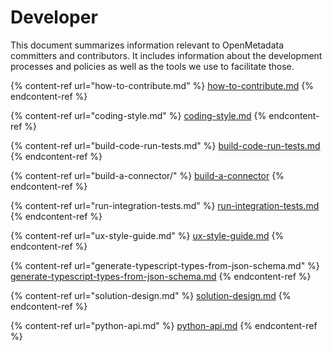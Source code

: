 # Developer

This document summarizes information relevant to OpenMetadata committers and contributors. It includes information about the development processes and policies as well as the tools we use to facilitate those.

{% content-ref url="how-to-contribute.md" %}
[how-to-contribute.md](how-to-contribute.md)
{% endcontent-ref %}

{% content-ref url="coding-style.md" %}
[coding-style.md](coding-style.md)
{% endcontent-ref %}

{% content-ref url="build-code-run-tests.md" %}
[build-code-run-tests.md](build-code-run-tests.md)
{% endcontent-ref %}

{% content-ref url="build-a-connector/" %}
[build-a-connector](build-a-connector/)
{% endcontent-ref %}

{% content-ref url="run-integration-tests.md" %}
[run-integration-tests.md](run-integration-tests.md)
{% endcontent-ref %}

{% content-ref url="ux-style-guide.md" %}
[ux-style-guide.md](ux-style-guide.md)
{% endcontent-ref %}

{% content-ref url="generate-typescript-types-from-json-schema.md" %}
[generate-typescript-types-from-json-schema.md](generate-typescript-types-from-json-schema.md)
{% endcontent-ref %}

{% content-ref url="solution-design.md" %}
[solution-design.md](solution-design.md)
{% endcontent-ref %}

{% content-ref url="python-api.md" %}
[python-api.md](python-api.md)
{% endcontent-ref %}
